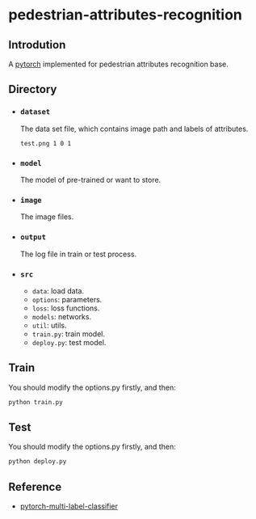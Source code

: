 # pedestrian-attributes-recognition

## Introdution

A [pytorch](https://github.com/pytorch/pytorch) implemented for pedestrian attributes recognition base. 

## Directory

- ### ```dataset```

  The data set file, which contains image path and labels of attributes.

  ```
  test.png 1 0 1
  ```

- ### ```model```

  The model of pre-trained or want to store.

- ### ```image```

  The image files.

- ### ```output```

  The log file in train or test process.

- ### ```src```

  - ```data```:  load data.
  - ```options```: parameters.
  - ```loss```: loss functions.
  - ```models```: networks.
  - ```util```: utils.
  - ```train.py```: train model.
  - ```deploy.py```: test model.

## Train

You should modify the options.py firstly, and then:

```python
python train.py
```

## Test

You should modify the options.py firstly, and then:

```python
python deploy.py
```

## Reference

- [pytorch-multi-label-classifier](https://github.com/pangwong/pytorch-multi-label-classifier)

  
